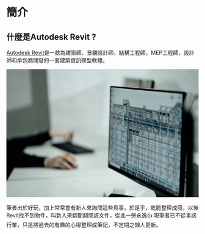 # 簡介

## 什麼是Autodesk Revit ?

[Autodesk Revit](https://www.autodesk.com/tw/products/revit/overview?term=1-YEAR&tab=subscription&plc=RVT)是一款為建築師、景觀設計師，結構工程師，MEP工程師，設計師和承包商開發的一套建築資訊模型軟體。

![Introduction_BIM](../img/Introduction_BIM.jpg)

筆者出於好玩，加上常常會有新人來詢問這些鳥事，於是乎，乾脆整理成冊，以後Revit找不到物件，叫新人來翻閱翻閱該文件，從此一勞永逸👍
現筆者已不從事該行業，只是將過去的有趣的心得整理成筆記，不定期之懶人更新。